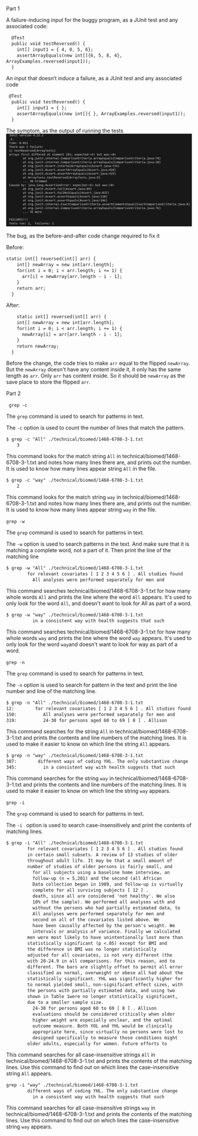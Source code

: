 Part 1

A failure-inducing input for the buggy program, 
as a JUnit test and any associated code:

```
  @Test
  public void testReversed() {
    int[] input1 = { 4, 8, 5, 6};
    assertArrayEquals(new int[]{6, 5, 8, 4}, ArrayExamples.reversed(input1));
  }
```


An input that doesn’t induce a failure,
as a JUnit test and any associated code 

```
 @Test
  public void testReversed() {
    int[] input1 = { };
    assertArrayEquals(new int[]{ }, ArrayExamples.reversed(input1));
  }
```

The symptom, as the output of running the tests 
![Image](3-1.jpg)

The bug, as the before-and-after code change required to fix it

Before:

``` 
static int[] reversed(int[] arr) {
    int[] newArray = new int[arr.length];
    for(int i = 0; i < arr.length; i += 1) {
      arr[i] = newArray[arr.length - i - 1];
    }
    return arr;
  }
```

After:

```
    static int[] reversed(int[] arr) {
    int[] newArray = new int[arr.length];
    for(int i = 0; i < arr.length; i += 1) {
      newArray[i] = arr[arr.length - i - 1];
    }
    return newArray;
  }
```

Before the change, the code tries to make ```arr``` 
equal to the flipped ```newArray```. But the ```newArray``` 
doesn't have any content inside it, it only has 
the same length as ```arr```. Only ```arr``` has content 
inside. So it should be ```newArray``` as the save place 
to store the flipped ```arr```.


Part 2

``` grep -c``` 

The ```grep``` command is used to search for patterns in text.

The ```-c``` option is used to count the number of lines that match the pattern.

```
$ grep -c "All" ./technical/biomed/1468-6708-3-1.txt
    3
```
This command looks for the match string ```All``` in technical/biomed/1468-6708-3-1.txt and notes how many lines there are, and prints out the number. It is used to know how many lines appear string ``All`` in the file.

```
$ grep -c "way" ./technical/biomed/1468-6708-3-1.txt
    2
```

This command looks for the match string ```way``` in technical/biomed/1468-6708-3-1.txt and notes how many lines there are, and prints out the number. It is used to know how many lines appear string ```way``` in the file.

```grep -w```

The ```grep``` command is used to search for patterns in text.

The ```-w``` option is used to search patterns in the text. And make sure that it is matching a complete word, not a part of it. Then print the line of the matching line

```
$ grep -w "All" ./technical/biomed/1468-6708-3-1.txt
        for relevant covariates [ 1 2 3 4 5 6 ] . All studies found
          All analyses were performed separately for men and
```

This command searches technical/biomed/1468-6708-3-1.txt for how many whole words ```All``` and prints the line where the word ```All``` appears. It's used to only look for the word ```All```, and doesn't want to look for All as part of a word.

```
$ grep -w "way" ./technical/biomed/1468-6708-3-1.txt
          in a consistent way with health suggests that such
```

This command searches technical/biomed/1468-6708-3-1.txt for how many whole words ```way``` and prints the line where the word ```way``` appears. It's used to only look for the word ```way```and doesn't want to look for way as part of a word.

```grep -n```

The ```grep``` command is used to search for patterns in text.

The ```-n``` option is used to search for pattern in the text and print the line number and line of the matching line.

```
$ grep -n "All" ./technical/biomed/1468-6708-3-1.txt
12:        for relevant covariates [ 1 2 3 4 5 6 ] . All studies found
150:          All analyses were performed separately for men and
319:          24-30 for persons aged 60 to 69 [ 8 ] . Allison 
```
This command searches for the string ```All``` in technical/biomed/1468-6708-3-1.txt and prints the contents and line numbers of the matching lines. It is used to make it easier to know on which line the string ```All``` appears.


```
$ grep -n "way" ./technical/biomed/1468-6708-3-1.txt
307:        different ways of coding YHL. The only substantive change
345:          in a consistent way with health suggests that such
```
This command searches for the string ```way``` in technical/biomed/1468-6708-3-1.txt and prints the contents and line numbers of the matching lines. It is used to make it easier to know on which line the string ```way``` appears.


```grep -i```

The ```grep``` command is used to search for patterns in text.

The ```-i ``` option is used to search case-insensitively and print the contents of matching lines.

```
$ grep -i "All" ./technical/biomed/1468-6708-3-1.txt
        for relevant covariates [ 1 2 3 4 5 6 ] . All studies found
        in certain small subsets. A review of 13 studies of older
        throughout adult life. It may be that a small amount of
        number of studies of older persons is fairly small, and
          for all subjects using a baseline home interview, an
          follow-up (n = 5,201) and the second (all African
          Data collection began in 1989, and follow-up is virtually
          complete for all surviving subjects [ 12 ] .
          death, since all are considered 'not healthy'. We also
          10% of the sample). We performed all analyses with and
          without the persons who had partially estimated data, to
          All analyses were performed separately for men and
          second on all of the covariates listed above. We
          have been causally affected by the person's weight. We
          intervals or analysis of variance. Finally we calculated
        men were most likely to have unintentionally lost more than
        statistically significant (p <.05) except for BMI and
        the difference in BMI was no longer statistically
        adjusted for all covariates, is not very different (the
        with 20-24.9 in all comparisons. For this reason, and to
        different. The bars are slightly offset to permit all error
        classified as normal, overweight or obese all had about the
        statistically significant. YHL was significantly higher for
        to normal yielded small, non-significant effect sizes, with
        the persons with partially estimated data, and using two
        shown in Table 1were no longer statistically significant,
        due to a smaller sample size.
          24-30 for persons aged 60 to 69 [ 8 ] . Allison 
          evaluations should be considered critically when older
          higher weight are especially unclear, and the optimal
          outcome measure. Both YOL and YHL would be clinically
          appropriate here, since virtually no persons were lost to
          designed specifically to measure those conditions might
        older adults, especially for women. Future efforts to
```
This command searches for all case-insensitive strings ``All`` in technical/biomed/1468-6708-3-1.txt and prints the contents of the matching lines. Use this command to find out on which lines the case-insensitive string ``All`` appears.



```
grep -i "way" ./technical/biomed/1468-6708-3-1.txt
        different ways of coding YHL. The only substantive change
          in a consistent way with health suggests that such
```

This command searches for all case-insensitive strings ``way`` in technical/biomed/1468-6708-3-1.txt and prints the contents of the matching lines. Use this command to find out on which lines the case-insensitive string ``way`` appears.

